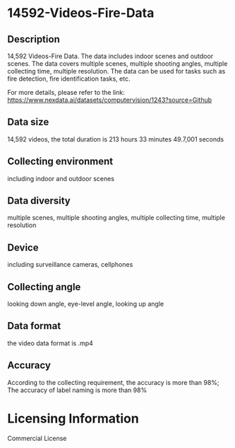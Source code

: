 # 14592-Videos-Fire-Data

## Description
14,592 Videos-Fire Data. The data includes indoor scenes and outdoor scenes. The data covers multiple scenes, multiple shooting angles, multiple collecting time, multiple resolution. The data can be used for tasks such as fire detection, fire identification tasks, etc.

For more details, please refer to the link: https://www.nexdata.ai/datasets/computervision/1243?source=Github


## Data size
14,592 videos, the total duration is 213 hours 33 minutes 49.7,001 seconds
## Collecting environment
including indoor and outdoor scenes
## Data diversity
multiple scenes, multiple shooting angles, multiple collecting time, multiple resolution
## Device
including surveillance cameras, cellphones
## Collecting angle
looking down angle, eye-level angle, looking up angle
## Data format
the video data format is .mp4
## Accuracy
According to the collecting requirement, the accuracy is more than 98%; The accuracy of label naming is more than 98%
# Licensing Information
Commercial License
